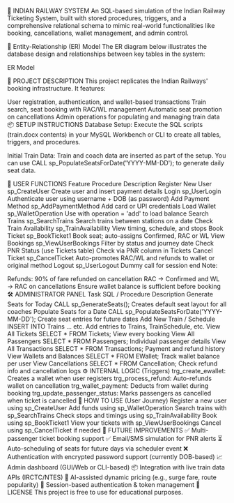 🚆 INDIAN RAILWAY SYSTEM
An SQL-based simulation of the Indian Railway Ticketing System, built with stored procedures, triggers, and a comprehensive relational schema to mimic real-world functionalities like booking, cancellations, wallet management, and admin control.

🧩 Entity-Relationship (ER) Model
The ER diagram below illustrates the database design and relationships between key tables in the system:

ER Model

🧾 PROJECT DESCRIPTION
This project replicates the Indian Railways' booking infrastructure. It features:

User registration, authentication, and wallet-based transactions
Train search, seat booking with RAC/WL management
Automatic seat promotion on cancellations
Admin operations for populating and managing train data
📦 SETUP INSTRUCTIONS
Database Setup:
Execute the SQL scripts (train.docx contents) in your MySQL Workbench or CLI to create all tables, triggers, and procedures.

Initial Train Data:
Train and coach data are inserted as part of the setup. You can use CALL sp_PopulateSeatsForDate('YYYY-MM-DD'); to generate daily seat data.

👤 USER FUNCTIONS
Feature	Procedure	Description
Register New User	sp_CreateUser	Create user and insert payment details
Login	sp_UserLogin	Authenticate user using username + DOB (as password)
Add Payment Method	sp_AddPaymentMethod	Add card or UPI credentials
Load Wallet	sp_WalletOperation	Use with operation = 'add' to load balance
Search Trains	sp_SearchTrains	Search trains between stations on a date
Check Train Availability	sp_TrainAvailability	View timing, schedule, and stops
Book Ticket	sp_BookTicket1	Book seat; auto-assigns Confirmed, RAC or WL
View Bookings	sp_ViewUserBookings	Filter by status and journey date
Check PNR Status	(use Tickets table)	Check via PNR column in Tickets
Cancel Ticket	sp_CancelTicket	Auto-promotes RAC/WL and refunds to wallet or original method
Logout	sp_UserLogout	Dummy call for session end
Note:

Refunds: 90% of fare refunded on cancellation
RAC → Confirmed and WL → RAC on cancellations
Ensure wallet balance is sufficient before booking
🛠 ADMINISTRATOR PANEL
Task	SQL / Procedure	Description
Generate Seats for Today	CALL sp_GenerateSeats();	Creates default seat layout for all coaches
Populate Seats for a Date	CALL sp_PopulateSeatsForDate('YYYY-MM-DD');	Create seat entries for future dates
Add New Train / Schedule	INSERT INTO Trains ... etc.	Add entries to Trains, TrainSchedule, etc.
View All Tickets	SELECT * FROM Tickets;	View every booking
View All Passengers	SELECT * FROM Passengers;	Individual passenger details
View All Transactions	SELECT * FROM Transactions;	Payment and refund history
View Wallets and Balances	SELECT * FROM EWallet;	Track wallet balance per user
View Cancellations	SELECT * FROM Cancellation;	Check refund info and cancellation logs
⚙ INTERNAL LOGIC (Triggers)
trg_create_ewallet: Creates a wallet when user registers
trg_process_refund: Auto-refunds wallet on cancellation
trg_wallet_payment: Deducts from wallet during booking
trg_update_passenger_status: Marks passengers as cancelled when ticket is cancelled
🧭 HOW TO USE (User Journey)
Register a new user using sp_CreateUser
Add funds using sp_WalletOperation
Search trains with sp_SearchTrains
Check stops and timings using sp_TrainAvailability
Book using sp_BookTicket1
View your tickets with sp_ViewUserBookings
Cancel using sp_CancelTicket if needed
🔮 FUTURE IMPROVEMENTS
✅ Multi-passenger ticket booking support
✅ Email/SMS simulation for PNR alerts
⏳ Auto-scheduling of seats for future days via scheduler event
❌ Authentication with encrypted password support (currently DOB-based)
📈 Admin dashboard (GUI/Web or CLI-based)
📦 Integration with live train data APIs (IRCTC/NTES)
🧠 AI-assisted dynamic pricing (e.g., surge fare, route popularity)
🔐 Session-based authentication & token management
📄 LICENSE
This project is free to use for educational purposes.

